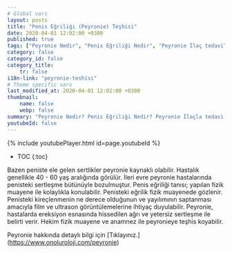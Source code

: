 ```yaml
---
# Global vars
layout: posts
title: "Penis Eğriliği (Peyronie) Teşhisi"
date: 2020-04-01 12:02:00 +0300
published: true
tags: ["Peyronie Nedir", "Penis Eğriliği Nedir", "Peyronie İlaç tedavi", " Peyronie sebep", "Peyronie belirti", "Peyronie ameliyat", "Penis eğriliği düzeltme", "penis eğriliği ameliyatı", "mutluluk çubuğu ameliyatı", "Penil Protez Ameliyatı" , "Penis eğriliği ameliyatı nasıl olur" , "Peyronie" , "Penis Eğriliği" , "peyronie nedeni" , "peyronie teşhis" , "penis eğriliği nedeni" , "Penis neden eğrilir" ]
category: false
category_id: false
category_title:
    tr: false
i18n-link: "peyronie-teshisi"
# Theme specific vars
last_modified_at: 2020-04-01 12:02:00 +0300
thumbnail:
    name: false
    webp: false
summary: "Peyronie Nedir? Penis Eğriliği Nedir? Peyronie İlaçla tedavi edilir mi? Peyronie'nin sebebi? Peyronie belirtileri, Peyronie ameliyatları, Penis Eğriliği düzeltilmesi, penis eğriliği ameliyatı, mutluluk çubuğu ameliyatı, penil protez ameliyatı, Penis eğriliği nasıl düzeltilir, Penis eğriliği ameliyatı nasıl olur"
youtubeId: false
---
```

{% include youtubePlayer.html id=page.youtubeId %}

* TOC
{:toc}

Bazen peniste ele gelen sertlikler peyronie kaynaklı olabilir. Hastalık genellikle 40 - 60 yaş aralığında görülür. İleri evre peyronie hastalarında penisteki sertleşme bütünüyle bozulmuştur. Penis eğriliği tanısı; yapılan fizik muayene ile kolaylıkla konulabilir. Penisteki eğrilik fizik muayenede gözlenir. Penisteki kireçlenmenin ne derece olduğunun ve yayılımının saptanması amacıyla film ve ultrason görüntülemelerine ihtiyaç duyulabilir. Peyronie, hastalarda ereksiyon esnasında hissedilen ağrı ve yetersiz sertleşme ile belirti verir. Hekim fizik muayene ve anamnez ile peyronieye teşhis koyabilir.


Peyronie hakkında detaylı bilgi için [Tıklayınız.] (https://www.onoluroloji.com/peyronie)
